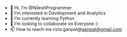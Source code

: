 - 👋 Hi, I’m @NileshProgrammer
- 👀 I’m interested in Development and Analytics
- 🌱 I’m currently learning Python
- 💞️ I’m looking to collaborate on Everyone :)
- 📫 How to reach me rizla.ganpat@ganpat@gmail.com

<!---
NileshProgrammer/NileshProgrammer is a ✨ special ✨ repository because its `README.md` (this file) appears on your GitHub profile.
You can click the Preview link to take a look at your changes.
--->
